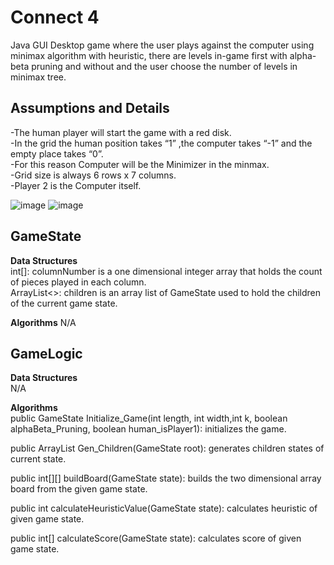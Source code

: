 # Connect 4
Java GUI Desktop game where the user plays against the computer using minimax algorithm with heuristic, there are levels in-game first with alpha-beta pruning and without and the user choose the number of levels in minimax tree.

## Assumptions and Details
-The human player will start the game with a red disk.  
-In the grid the human position takes “1” ,the computer takes “-1” and the empty place takes “0”.  
-For this reason Computer will be the Minimizer in the minmax.   
-Grid size is always 6 rows x 7 columns.  
-Player 2 is the Computer itself.  

![image](https://user-images.githubusercontent.com/54478282/151462056-6fdc70ce-21b5-4fb6-94b1-73a9f4165d9f.png)
![image](https://user-images.githubusercontent.com/54478282/151462096-f606895d-1404-4c61-b970-1e803eac71f0.png)
## GameState
**Data Structures**  
int[]: columnNumber is a one dimensional integer array that holds the count of pieces played in each column.  
ArrayList<>: children is an array list of GameState used to hold the children of the current game state.  

**Algorithms**
N/A  

## GameLogic
**Data Structures**  
N/A  

**Algorithms**  
public GameState Initialize_Game(int length, int width,int k, boolean alphaBeta_Pruning, boolean human_isPlayer1): initializes the game.  

public ArrayList<GameState> Gen_Children(GameState root): generates children states of current state.  

public int[][] buildBoard(GameState state): builds the two dimensional array board from the given game state.  

public int calculateHeuristicValue(GameState state): calculates heuristic of given game state.

public int[] calculateScore(GameState state): calculates score of given game state.
